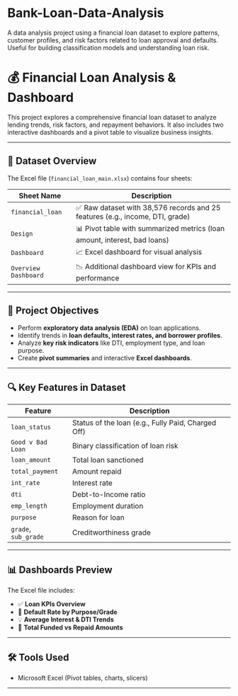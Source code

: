 # Bank-Loan-Data-Analysis
A data analysis project using a financial loan dataset to explore patterns, customer profiles, and risk factors related to loan approval and defaults. Useful for building classification models and understanding loan risk.

# 💰 Financial Loan Analysis & Dashboard

This project explores a comprehensive financial loan dataset to analyze lending trends, risk factors, and repayment behaviors. It also includes two interactive dashboards and a pivot table to visualize business insights.

---

## 📁 Dataset Overview

The Excel file (`financial_loan_main.xlsx`) contains four sheets:

| Sheet Name           | Description                                                                 |
|----------------------|-----------------------------------------------------------------------------|
| `financial_loan`      | ✅ Raw dataset with 38,576 records and 25 features (e.g., income, DTI, grade) |
| `Design`              | 📊 Pivot table with summarized metrics (loan amount, interest, bad loans)     |
| `Dashboard`           | 📈 Excel dashboard for visual analysis                                       |
| `Overview Dashboard`  | 📉 Additional dashboard view for KPIs and performance                        |

---

## 🎯 Project Objectives

- Perform **exploratory data analysis (EDA)** on loan applications.
- Identify trends in **loan defaults, interest rates, and borrower profiles**.
- Analyze **key risk indicators** like DTI, employment type, and loan purpose.
- Create **pivot summaries** and interactive **Excel dashboards**.

---

## 🔍 Key Features in Dataset

| Feature              | Description                          |
|----------------------|--------------------------------------|
| `loan_status`         | Status of the loan (e.g., Fully Paid, Charged Off) |
| `Good v Bad Loan`     | Binary classification of loan risk   |
| `loan_amount`         | Total loan sanctioned                |
| `total_payment`       | Amount repaid                        |
| `int_rate`            | Interest rate                        |
| `dti`                 | Debt-to-Income ratio                 |
| `emp_length`          | Employment duration                  |
| `purpose`             | Reason for loan                      |
| `grade`, `sub_grade`  | Creditworthiness grade               |

---

## 📊 Dashboards Preview

The Excel file includes:
- ✅ **Loan KPIs Overview**
- 📌 **Default Rate by Purpose/Grade**
- 💡 **Average Interest & DTI Trends**
- 📍 **Total Funded vs Repaid Amounts**

---

## 🛠️ Tools Used

- Microsoft Excel (Pivot tables, charts, slicers)
---

